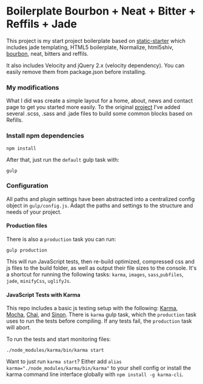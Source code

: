 
Boilerplate Bourbon + Neat + Bitter + Reffils + Jade
============

This project is my start project boilerplate based on [static-starter](https://github.com/crisberrios/static-starter/) which includes jade templating, HTML5 boilerplate, Normalize, html5shiv, [bourbon](http://www.bourbon.io), neat, bitters and reffils.

It also includes Velocity and jQuery 2.x (velocity dependency). You can easily remove them from package.json before installing.

### My modifications

What I did was create a simple layout for a home, about, news and contact page to get you started more easily. To the original [project](https://github.com/crisberrios/static-starter/) I've added several .scss, .sass and .jade files to build some common blocks based on Refills.

### Install npm dependencies
```
npm install
```

After that, just run the `default` gulp task with:
```
gulp
```

### Configuration
All paths and plugin settings have been abstracted into a centralized config object in `gulp/config.js`. Adapt the paths and settings to the structure and needs of your project.


#### Production files

There is also a `production` task you can run: 
```
gulp production
```
This will run JavaScript tests, then re-build optimized, compressed css and js files to the build folder, as well as output their file sizes to the console. It's a shortcut for running the following tasks: `karma`, `images`, `sass`,`pubfiles`, `jade`, `minifyCss`, `uglifyJs`.

#### JavaScript Tests with Karma
This repo includes a basic js testing setup with the following: [Karma](http://karma-runner.github.io/0.12/index.html), [Mocha](http://mochajs.org/), [Chai](http://chaijs.com/), and [Sinon](http://sinonjs.org/). There is `karma` gulp task, which the `production` task uses to run the tests before compiling. If any tests fail, the `production` task will abort.

To run the tests and start monitoring files:
```
./node_modules/karma/bin/karma start
```

Want to just run `karma start`? Either add `alias karma="./node_modules/karma/bin/karma"` to your shell config or install the karma command line interface globally with `npm install -g karma-cli`.

